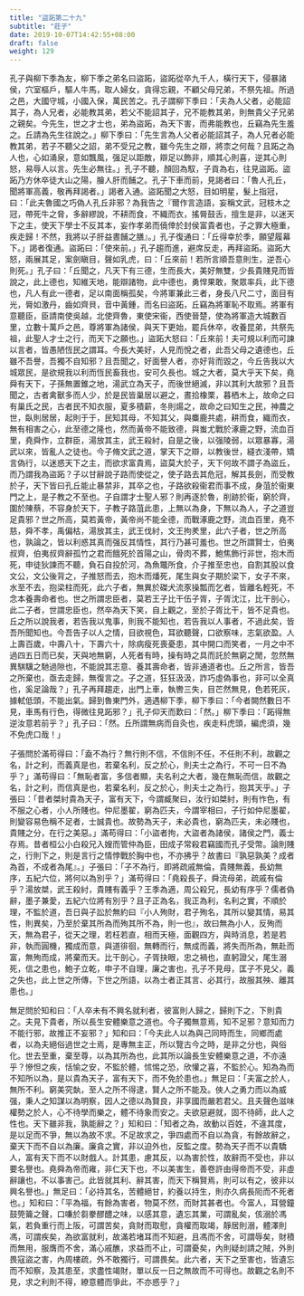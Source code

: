 ```yaml
---
title: "盜跖第二十九"
subtitle: "莊子"
date: 2019-10-07T14:42:55+08:00
draft: false
weight: 129
---
```




孔子與柳下季為友，柳下季之弟名曰盜跖，盜跖從卒九千人，橫行天下，侵暴諸侯，穴室樞戶，驅人牛馬，取人婦女，貪得忘親，不顧父母兄弟，不祭先祖。所過之邑，大國守城，小國入保，萬民苦之。孔子謂柳下季曰：「<span class="text-secondary">夫為人父者，必能詔其子，為人兄者，必能教其弟，若父不能詔其子，兄不能教其弟，則無貴父子兄弟之親矣。今先生，世之才士也，弟為盜跖，為天下害，而弗能教也，丘竊為先生羞之。丘請為先生往說之。</span>」柳下季曰：「<span class="text-secondary">先生言為人父者必能詔其子，為人兄者必能教其弟，若子不聽父之詔，弟不受兄之教，雖今先生之辯，將柰之何哉？且跖之為人也，心如涌泉，意如飄風，强足以距敵，辯足以飾非，順其心則喜，逆其心則怒，易辱人以言。先生必無往。</span>」孔子不聽，顏回為馭，子貢為右，往見盜跖。盜跖乃方休卒徒大山之陽，膾人肝而餔之。孔子下車而前，見謁者曰：「<span class="text-secondary">魯人孔丘，聞將軍高義，敬再拜謁者。</span>」謁者入通。盜跖聞之大怒，目如明星，髮上指冠，曰：「<span class="text-secondary">此夫魯國之巧偽人孔丘非邪？為我告之『爾作言造語，妄稱文武，冠枝木之冠，帶死牛之脅，多辭繆說，不耕而食，不織而衣，搖脣鼓舌，擅生是非，以迷天下之主，使天下學士不反其本，妄作孝弟而僥倖於封侯富貴者也，子之罪大極重，疾走歸！不然，我將以子肝益晝餔之膳』。</span>」孔子復通曰：「<span class="text-secondary">丘得幸於季，願望履幕下。</span>」謁者復通。盜跖曰：「<span class="text-secondary">使來前。</span>」孔子趨而進，避席反走，再拜盜跖。盜跖大怒，兩展其足，案劍瞋目，聲如乳虎，曰：「<span class="text-secondary">丘來前！若所言順吾意則生，逆吾心則死。</span>」孔子曰：「<span class="text-secondary">丘聞之，凡天下有三德，生而長大，美好無雙，少長貴賤見而皆說之，此上德也，知維天地，能辯諸物，此中德也，勇悍果敢，聚眾率兵，此下德也，凡人有此一德者，足以南面稱孤矣，今將軍兼此三者，身長八尺二寸，面目有光，脣如激丹，齒如齊貝，音中黃鍾，而名曰盜跖，丘竊為將軍恥不取焉。將軍有意聽臣，臣請南使吳越，北使齊魯，東使宋衞，西使晉楚，使為將軍造大城數百里，立數十萬戶之邑，尊將軍為諸侯，與天下更始，罷兵休卒，收養昆弟，共祭先祖，此聖人才士之行，而天下之願也。</span>」盜跖大怒曰：「<span class="text-secondary">丘來前！夫可規以利而可諫以言者，皆愚陋恆民之謂耳。今長大美好，人見而悅之者，此吾父母之遺德也，丘雖不吾譽，吾獨不自知邪？且吾聞之，好面譽人者，亦好背而毀之，今丘告我以大城眾民，是欲規我以利而恆民畜我也，安可久長也。城之大者，莫大乎天下矣，堯舜有天下，子孫無置錐之地，湯武立為天子，而後世絕滅，非以其利大故邪？且吾聞之，古者禽獸多而人少，於是民皆巢居以避之，晝拾橡栗，暮栖木上，故命之曰有巢氏之民，古者民不知衣服，夏多積薪，冬則煬之，故命之曰知生之民，神農之世，臥則居居，起則于于，民知其母，不知其父，與麋鹿共處，耕而食，織而衣，無有相害之心，此至德之隆也，然而黃帝不能致德，與蚩尤戰於涿鹿之野，流血百里，堯舜作，立群臣，湯放其主，武王殺紂，自是之後，以强陵弱，以眾暴寡，湯武以來，皆亂人之徒也。今子脩文武之道，掌天下之辯，以教後世，縫衣淺帶，矯言偽行，以迷惑天下之主，而欲求富貴焉，盜莫大於子，天下何故不謂子為盜丘，而乃謂我為盜跖？子以甘辭說子路而使從之，使子路去其危冠，解其長劍，而受教於子，天下皆曰孔丘能止暴禁非，其卒之也，子路欲殺衞君而事不成，身菹於衞東門之上，是子教之不至也。子自謂才士聖人邪？則再逐於魯，削跡於衞，窮於齊，圍於陳蔡，不容身於天下，子教子路菹此患，上無以為身，下無以為人，子之道豈足貴邪？世之所高，莫若黃帝，黃帝尚不能全德，而戰涿鹿之野，流血百里，堯不慈，舜不孝，禹偏枯，湯放其主，武王伐紂，文王拘羑里，此六子者，世之所高也，孰論之，皆以利惑其真而强反其情性，其行乃甚可羞也。世之所謂賢士，伯夷叔齊，伯夷叔齊辭孤竹之君而餓死於首陽之山，骨肉不葬，鮑焦飾行非世，抱木而死，申徒狄諫而不聽，負石自投於河，為魚鼈所食，介子推至忠也，自割其股以食文公，文公後背之，子推怒而去，抱木而燔死，尾生與女子期於梁下，女子不來，水至不去，抱梁柱而死，此六子者，無異於磔犬流豕操瓢而乞者，皆離名輕死，不念本養壽命者也。世之所謂忠臣者，莫若王子比干伍子胥，子胥沈江，比干剖心，此二子者，世謂忠臣也，然卒為天下笑，自上觀之，至於子胥比干，皆不足貴也。丘之所以說我者，若告我以鬼事，則我不能知也，若告我以人事者，不過此矣，皆吾所聞知也。今吾告子以人之情，目欲視色，耳欲聽聲，口欲察味，志氣欲盈。人上壽百歲，中壽八十，下壽六十，除病瘦死喪憂患，其中開口而笑者，一月之中不過四五日而已矣，天與地無窮，人死者有時，操有時之具而託於無窮之閒，忽然無異騏驥之馳過隙也，不能說其志意、養其壽命者，皆非通道者也。丘之所言，皆吾之所棄也，亟去走歸，無復言之。子之道，狂狂汲汲，詐巧虛偽事也，非可以全真也，奚足論哉？</span>」孔子再拜趨走，出門上車，執轡三失，目芒然無見，色若死灰，據軾低頭，不能出氣。歸到魯東門外，適遇柳下季，柳下季曰：「<span class="text-secondary">今者闕然數日不見，車馬有行色，得微往見跖邪？</span>」孔子仰天而歎曰：「<span class="text-secondary">然。</span>」柳下季曰：「<span class="text-secondary">跖得無逆汝意若前乎？</span>」孔子曰：「<span class="text-secondary">然。丘所謂無病而自灸也，疾走料虎頭，編虎須，幾不免虎口哉！</span>」




子張問於滿苟得曰：「<span class="text-secondary">盍不為行？無行則不信，不信則不任，不任則不利，故觀之名，計之利，而義真是也，若棄名利，反之於心，則夫士之為行，不可一日不為乎？</span>」滿苟得曰：「<span class="text-secondary">無恥者富，多信者顯，夫名利之大者，幾在無恥而信，故觀之名，計之利，而信真是也，若棄名利，反之於心，則夫士之為行，抱其天乎。</span>」子張曰：「<span class="text-secondary">昔者桀紂貴為天子，富有天下，今謂臧聚曰，汝行如桀紂，則有怍色，有不服之心者，小人所賤也。仲尼墨翟，窮為匹夫，今謂宰相曰，子行如仲尼墨翟，則變容易色稱不足者，士誠貴也。故勢為天子，未必貴也，窮為匹夫，未必賤也，貴賤之分，在行之美惡。</span>」滿苟得曰：「<span class="text-secondary">小盜者拘，大盜者為諸侯，諸侯之門，義士存焉。昔者桓公小白殺兄入嫂而管仲為臣，田成子常殺君竊國而孔子受幣。論則賤之，行則下之，則是言行之情悖戰於胸中也，不亦拂乎？故書曰『孰惡孰美？成者為首，不成者為尾』。</span>」子張曰：「<span class="text-secondary">子不為行，即將疏戚無倫，貴賤無義，長幼無序，五紀六位，將何以為別乎？</span>」滿苟得曰：「<span class="text-secondary">堯殺長子，舜流母弟，疏戚有倫乎？湯放桀，武王殺紂，貴賤有義乎？王季為適，周公殺兄，長幼有序乎？儒者偽辭，墨子兼愛，五紀六位將有別乎？且子正為名，我正為利，名利之實，不順於理，不監於道，吾日與子訟於無約曰『小人殉財，君子殉名，其所以變其情，易其性，則異矣，乃至於棄其所為而殉其所不為，則一也』，故曰無為小人，反殉而天，無為君子，從天之理，若枉若直，相而天極，面觀四方，與時消息，若是若非，執而圓機，獨成而意，與道徘徊，無轉而行，無成而義，將失而所為，無赴而富，無殉而成，將棄而天。比干剖心，子胥抉眼，忠之禍也，直躬證父，尾生溺死，信之患也，鮑子立乾，申子不自理，廉之害也，孔子不見母，匡子不見父，義之失也，此上世之所傳，下世之所語，以為士者正其言、必其行，故服其殃、離其患也。</span>」



無足問於知和曰：「<span class="text-secondary">人卒未有不興名就利者，彼富則人歸之，歸則下之，下則貴之。夫見下貴者，所以長生安體樂意之道也。今子獨無意焉，知不足邪？意知而力不能行邪，故推正不妄邪？</span>」知和曰：「<span class="text-secondary">今夫此人以為與己同時而生，同鄉而處者，以為夫絕俗過世之士焉，是專無主正，所以覽古今之時，是非之分也，與俗化。世去至重，棄至尊，以為其所為也，此其所以論長生安體樂意之道，不亦遠乎？慘怛之疾，恬愉之安，不監於體，怵惕之恐，欣懽之喜，不監於心。知為為而不知所以為，是以貴為天子，富有天下，而不免於患也。</span>」無足曰：「<span class="text-secondary">夫富之於人，無所不利。窮美究埶，至人之所不得逮，賢人之所不能及。俠人之勇力而以為威强，秉人之知謀以為明察，因人之德以為賢良，非享國而嚴若君父。且夫聲色滋味權勢之於人，心不待學而樂之，體不待象而安之。夫欲惡避就，固不待師，此人之性也。天下雖非我，孰能辭之？</span>」知和曰：「<span class="text-secondary">知者之為，故動以百姓，不違其度，是以足而不爭，無以為故不求。不足故求之，爭四處而不自以為貪，有餘故辭之，棄天下而不自以為廉。廉貪之實，非以迫外也，反監之度。勢為天子而不以貴驕人，富有天下而不以財戲人。計其患，慮其反，以為害於性，故辭而不受也，非以要名譽也。堯舜為帝而雍，非仁天下也，不以美害生，善卷許由得帝而不受，非虛辭讓也，不以事害己。此皆就其利、辭其害，而天下稱賢焉，則可以有之，彼非以興名譽也。</span>」無足曰：「<span class="text-secondary">必持其名，苦體絕甘，約養以持生，則亦久病長阨而不死者也。</span>」知和曰：「<span class="text-secondary">平為福，有餘為害者，物莫不然，而財其甚者也。今富人，耳營鐘鼓筦籥之聲，口嗛於芻豢醪醴之味，以感其意，遺忘其業，可謂亂矣，侅溺於馮氣，若負重行而上阪，可謂苦矣，貪財而取慰，貪權而取竭，靜居則溺，體澤則馮，可謂疾矣，為欲富就利，故滿若堵耳而不知避，且馮而不舍，可謂辱矣，財積而無用，服膺而不舍，滿心戚醮，求益而不止，可謂憂矣，內則疑刦請之賊，外則畏寇盜之害，內周樓疏，外不敢獨行，可謂畏矣。此六者，天下之至害也，皆遺忘而不知察，及其患至，求盡性竭財，單以反一日之無故而不可得也。故觀之名則不見，求之利則不得，繚意體而爭此，不亦惑乎？</span>」